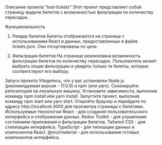 Описание проекта "test-tickets"
Этот проект представляет собой страницу выдачи билетов с возможностью фильтрации по количеству пересадок.

Функциональность
1. Рендер билетов
Билеты отображаются на странице с использованием React и данных, предоставленных в файле tickets.json. Они отсортированы по цене.

2. Фильтрация билетов
На странице реализована возможность фильтрации билетов по количеству пересадок. Пользователь может выбрать опции фильтрации и увидеть только те билеты, которые соответствуют его выбору.

Запуск проекта
Убедитесь, что у вас установлен Node.js (рекомендуемая версия - 17.0.0) и npm (или yarn).
Склонируйте репозиторий на локальную машину.
Установите зависимости, выполнив команду npm install или yarn install.
Запустите проект, выполнив команду npm start или yarn start.
Откройте браузер и перейдите по адресу http://localhost:3000 для просмотра страницы с билетами.
Используемые технологии
React - для создания пользовательского интерфейса и отображения данных.
Redux Toolkit - для управления состоянием приложения и фильтрации билетов.
Tailwind CSS - для стилизации интерфейса.
TypeScript - для типизации данных и компонентов React.
@mui/material - для использования готовых компонентов интерфейса.

